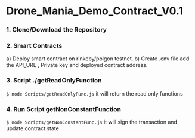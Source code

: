 # Drone_Mania_Demo_Contract_V0.1

### 1. Clone/Download the Repository

### 2. Smart Contracts
a) Deploy smart contract on rinkeby/polgon testnet.
b) Create .env file add the API_URL , Private key and deployed contract address.

### 3. Script ./getReadOnlyFunction
`$ node Scripts/getReadOnlyFunc.js`
it will return the read only functions 

### 4. Run Script getNonConstantFunction

`$ node Scripts/getNonConstantFunc.js`
it will sign the transaction and update contract state 
